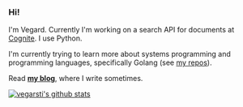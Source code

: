 ### Hi!

I'm Vegard. Currently I'm working on a search API for documents at [Cognite](https://cognite.com). I use Python.

I'm currently trying to learn more about systems programming and programming languages, specifically Golang (see [my repos](https://github.com/vegarsti?tab=repositories&q=&type=&language=go)).

Read [**my blog**](https://vegardstikbakke.com), where I write sometimes.

[![vegarsti's github stats](https://github-readme-stats.vercel.app/api?username=vegarsti&show_icons=true&title_color=fff&icon_color=79ff97&text_color=9f9f9f&bg_color=151515)](https://github.com/vegarsti)

